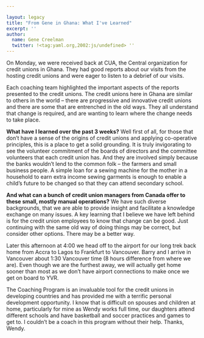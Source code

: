 ```yaml
---

layout: legacy
title: "From Gene in Ghana: What I've Learned"
excerpt: ''
author:
  name: Gene Creelman
  twitter: !<tag:yaml.org,2002:js/undefined> ''
---
```


<p>On Monday, we were received back at <span class="caps">CUA</span>, the Central organization for credit unions in Ghana. They had good reports about our visits from the hosting credit unions and were eager to listen to a debrief of our visits.</p>


<p>Each coaching team highlighted the important aspects of the reports presented to the credit unions. The credit unions here in Ghana are similar to others in the world – there are progressive and innovative credit unions and there are some that are entrenched in the old ways. They all understand that change is required, and are wanting to learn where the change needs to take place.</p>


<p><strong>What have I learned over the past 3 weeks?</strong> Well first of all, for those that don’t have a sense of the origins of credit unions and applying co-operative principles, this is a place to get a solid grounding. It is truly invigorating to see the volunteer commitment of the boards of directors and the committee volunteers that each credit union has. And they are involved simply because the banks wouldn’t lend to the common folk – the farmers and small business people. A simple loan for a sewing machine for the mother in a household to earn extra income sewing garments is enough to enable a child’s future to be changed so that they can attend secondary school.</p>


<p><strong>And what can a bunch of credit union managers from Canada offer to these small, mostly manual operations?</strong> We have such diverse backgrounds, that we are able to provide insight and facilitate a knowledge exchange on many issues. A key learning that I believe we have left behind is for the credit union employees to know that change can be good. Just continuing with the same old way of doing things may be correct, but consider other options. There may be a better way.</p>


<p>Later this afternoon at 4:00 we head off to the airport for our long trek back home from Accra to Lagos to Frankfurt to Vancouver. Barry and I arrive in Vancouver about 1:30 Vancouver time (8 hours difference from where we are). Even though we are the furthest away, we will actually get home sooner than most as we don’t have airport connections to make once we get on board to <span class="caps">YVR</span>.</p>


<p>The Coaching Program is an invaluable tool for the credit unions in developing countries and has provided me with a terrific personal development opportunity. I know that is difficult on spouses and children at home, particularly for mine as Wendy works full time, our daughters attend different schools and have basketball and soccer practices and games to get to. I couldn’t be a coach in this program without their help. Thanks, Wendy.</p>